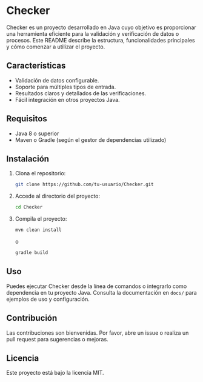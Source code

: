 # Checker

Checker es un proyecto desarrollado en Java cuyo objetivo es proporcionar una herramienta eficiente para la validación y verificación de datos o procesos. Este README describe la estructura, funcionalidades principales y cómo comenzar a utilizar el proyecto.

## Características

- Validación de datos configurable.
- Soporte para múltiples tipos de entrada.
- Resultados claros y detallados de las verificaciones.
- Fácil integración en otros proyectos Java.

## Requisitos

- Java 8 o superior
- Maven o Gradle (según el gestor de dependencias utilizado)

## Instalación

1. Clona el repositorio:
    ```bash
    git clone https://github.com/tu-usuario/Checker.git
    ```
2. Accede al directorio del proyecto:
    ```bash
    cd Checker
    ```
3. Compila el proyecto:
    ```bash
    mvn clean install
    ```
    o
    ```bash
    gradle build
    ```

## Uso

Puedes ejecutar Checker desde la línea de comandos o integrarlo como dependencia en tu proyecto Java. Consulta la documentación en `docs/` para ejemplos de uso y configuración.

## Contribución

Las contribuciones son bienvenidas. Por favor, abre un issue o realiza un pull request para sugerencias o mejoras.

## Licencia

Este proyecto está bajo la licencia MIT.
